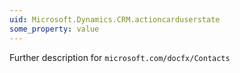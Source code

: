 ```yaml
---
uid: Microsoft.Dynamics.CRM.actioncarduserstate
some_property: value
---
```

Further description for `microsoft.com/docfx/Contacts`
